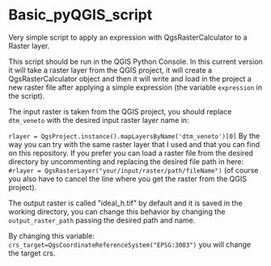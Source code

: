 # Basic_pyQGIS_script
Very simple script to apply an expression with QgsRasterCalculator to a Raster layer.

This script should be run in the QGIS Python Console. In this current version it will take a raster layer from the QGIS project, it will create a QgsRasterCalculator object and then it will write and load in the project a new raster file after applying a simple expression (the variable `expression` in the script).

The input raster is taken from the QGIS project, you should replace  `dtm_veneto` with the desired input raster layer name in: 

`rlayer = QgsProject.instance().mapLayersByName('dtm_veneto')[0]`
By the way you can try with the same raster layer that I used and that you can find on this repository.
If you prefer you can load a raster file from the desired directory by uncommenting and replacing the desired file path in here: 
`#rlayer = QgsRasterLayer("your/input/raster/path/fileName")` 
(of course you also have to cancel the line where you get the raster from the QGIS project).

The output raster is called "ideal_h.tif" by default and it is saved in the working directory, you can change this behavior by changing the `output_raster_path` passing the desired path and name. 

By changing this variable:
`crs_target=QgsCoordinateReferenceSystem("EPSG:3003")`
you will change the target crs.
